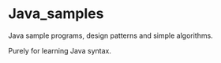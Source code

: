# Java_samples
Java sample programs, design patterns and simple algorithms.

Purely for learning Java syntax.
